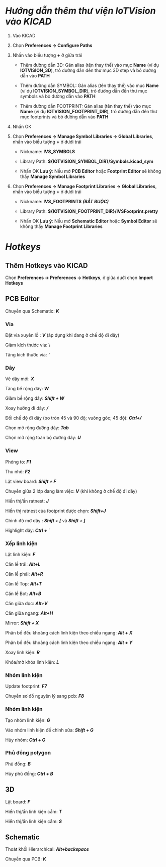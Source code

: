 # __*Hướng dẫn thêm thư viện IoTVision vào KICAD*__
1. Vào KICAD

2. Chọn **Preferences -> Configure Paths**

3. Nhấn vào biểu tượng **+** ở giữa trái

    - Thêm đường dẫn 3D: Gán alias (tên thay thế) vào mục **Name** (ví dụ **IOTVISION_3D**), trỏ đường dẫn đến thư mục 3D step và bỏ đường dẫn vào **PATH**
    
    - Thêm đường dẫn SYMBOL: Gán alias (tên thay thế) vào mục **Name** (ví dụ **IOTVISION_SYMBOL_DIR**), trỏ đường dẫn đến thư mục symbols và bỏ đường dẫn vào **PATH**
    
    - Thêm đường dẫn FOOTPRINT: Gán alias (tên thay thế) vào mục **Name** (ví dụ **IOTVISION_FOOTPRINT_DIR**), trỏ đường dẫn đến thư mục footprints và bỏ đường dẫn vào **PATH**
    

4. Nhấn OK

5. Chọn **Preferences -> Manage Symbol Libraries  -> Global Libraries**, nhấn vào biểu tượng **+** ở dưới trái

    - Nickname: **IVS_SYMBOLS**
    
    - Library Path: **${IOTVISION_SYMBOL_DIR}/Symbols.kicad_sym**
    
    - Nhấn OK
**Lưu ý**: Nếu mở **PCB Editor** hoặc **Footprint Editor** sẽ không thấy **Manage Symbol Libraries**

6. Chọn **Preferences -> Manage Footprint Libraries -> Global Libraries**, nhấn vào biểu tượng **+** ở dưới trái

    - Nickname: **IVS_FOOTPRINTS** __*(BẮT BUỘC)*__
    
    - Library Path: **${IOTVISION_FOOTPRINT_DIR}/IVSFootprint.pretty**
    
    - Nhấn OK
**Lưu ý**: Nếu mở **Schematic Editor** hoặc **Symbol Editor** sẽ không thấy **Manage Footprint Libraries**

# __*Hotkeys*__

## Thêm Hotkeys vào KICAD

Chọn **Preferences -> Preferences -> Hotkeys**, ở giữa dưới chọn **Import Hotkeys**


## PCB Editor

Chuyển qua Schematic: __*K*__

### Via

Đặt via xuyên lỗ : __*V*__ (áp dụng khi đang ở chế độ đi dây)

Giảm kích thước via: \

Tăng kích thước via: __*'*__

### Dây

Vẽ dây mới: __*X*__

Tăng bề rộng dây: __*W*__

Giảm bề rộng dây: __*Shift + W*__

Xoay hướng đi dây: __*/*__

Đổi chế độ đi dây (bo tròn 45 và 90 độ; vuông góc; 45 độ): __*Ctrl+/*__

Chọn mở rộng đường dây: __*Tab*__

Chọn mở rộng toàn bộ đường dây: __*U*__

### View

Phóng to: __*F1*__

Thu nhỏ: __*F2*__

Lật view board: __*Shift + F*__

Chuyển giữa 2 lớp đang làm việc: __*V*__ (khi không ở chế độ đi dây)


Hiển thị/ẩn ratnest: __*J*__

Hiển thị ratnest của footprint được chọn: __*Shift+J*__

Chỉnh độ mờ dây : __*Shift + [*__ và __*Shift + ]*__

Highlight dây: __*Ctrl + `*__

### Xếp linh kiện

Lật linh kiện: __*F*__

Căn lề trái: __*Alt+L*__

Căn lề phải: __*Alt+R*__

Căn lề Top: __*Alt+T*__

Căn lề Bot: __*Alt+B*__

Căn giữa dọc: __*Alt+V*__

Căn giữa ngang: __*Alt+H*__

Mirror: __*Shift + X*__

Phân bố đều khoảng cách linh kiện theo chiều ngang: __*Alt + X*__

Phân bố đều khoảng cách linh kiện theo chiều ngang: __*Alt + Y*__

Xoay linh kiện: __*R*__

Khóa/mở khóa linh kiện: __*L*__

### Nhóm linh kiện

Update footprint: __*F7*__

Chuyển sơ đồ nguyên lý sang pcb: __*F8*__

### Nhóm linh kiện

Tạo nhóm linh kiện: __*G*__

Vào nhóm linh kiện để chỉnh sửa: __*Shift + G*__

Hủy nhóm: __*Ctrl + G*__


### Phủ đồng polygon

Phủ đồng: __*B*__

Hủy phủ đồng: __*Ctrl + B*__

## 3D

Lật board: __*F*__

Hiển thị/ẩn linh kiện cắm: __*T*__

Hiển thị/ẩn linh kiện cắm: __*S*__

## Schematic

Thoát khối Hierarchical: __*Alt+backspace*__

Chuyển qua PCB: __*K*__
